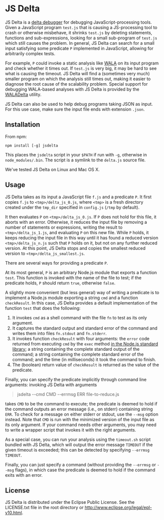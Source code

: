 JS Delta
==========

JS Delta is a [delta debugger](http://www.st.cs.uni-saarland.de/dd/) for debugging JavaScript-processing tools.  Given a JavaScript program `test.js` that is causing a JS-processing tool to crash or otherwise misbehave, it shrinks `test.js` by deleting statements, functions and sub-expressions, looking for a small sub-program of `test.js` which still causes the problem.  In general, JS Delta can search for a small input satisfying some predicate `P` implemented in JavaScript, allowing for arbitrarily complex tests.

For example, `P` could invoke a static analysis like [WALA](http://wala.sf.net) on its input program and check whether it times out.  If `test.js` is very big, it may be hard to see what is causing the timeout.  JS Delta will find a (sometimes very much) smaller program on which the analysis still times out, making it easier to diagnose the root cause of the scalability problem. Special support for debugging WALA-based analyses with JS Delta is provided by the [WALADelta](http://github.com/wala/WALADelta) utility.

JS Delta can also be used to help debug programs taking JSON as input.  For this use case, make sure the input file ends with extension `.json`.  

Installation
------------
From npm:

```
npm install [-g] jsdelta
```

This places the `jsdelta` script in your `$PATH` if run with `-g`,
otherwise in `node_modules/.bin`.  The script is a symlink to the
`delta.js` source file.

We've tested JS Delta on Linux and Mac OS X.

Usage
-----

JS Delta takes as its input a JavaScript file `f.js` and a predicate `P`. It first copies `f.js` to `<tmp>/delta_js_0.js`, where `<tmp>` is a fresh directory created under the `tmp_dir` specified in `config.js` (`/tmp` by default).

It then evaluates `P` on `<tmp>/delta_js_0.js`. If `P` does not hold for this file, it aborts with an error. Otherwise, it reduces the input file by removing a number of statements or expressions, writing the result to `<tmp>/delta_js_1.js`, and evaluating `P` on this new file. While `P` holds, it keeps reducing the input file in this way until it has found a reduced version `<tmp>/delta_js_n.js` such that `P` holds on it, but not on any further reduced version. At this point, JS Delta stops and copies the smallest reduced version to `<tmp>/delta_js_smallest.js`.

There are several ways for providing a predicate `P`.

At its most general, `P` is an arbitrary Node.js module that exports a function `test`. This function is invoked with the name of the file to test; if the predicate holds, `P` should return `true`, otherwise `false`.

A slightly more convenient (but less general) way of writing a predicate is to implement a Node.js module exporting a string `cmd` and a function `checkResult`. In this case, JS Delta provides a default implementation of the function `test` that does the following:

  1. It invokes `cmd` as a shell command with the file `fn` to test as its only argument.
  2. It captures the standard output and standard error of the command and writes them into files `fn.stdout` and `fn.stderr`.
  3. It invokes function `checkResult` with four arguments: the `error` code returned from executing `cmd` by the `exec` method [in the Node.js standard library](http://nodejs.org/api/child_process.html#child_process_child_process_exec_command_options_callback); a string containing the complete standard output of the command; a string containing the complete standard error of the command; and the time (in milliseconds) it took the command to finish.
  4. The (boolean) return value of `checkResult` is returned as the value of the predicate.

Finally, you can specify the predicate implicitly through command line arguments: invoking JS Delta with arguments

> jsdelta --cmd CMD --errmsg ERR file-to-reduce.js

takes `CMD` to be the command to execute; the predicate is deemed to hold if the command outputs an error message (i.e., on stderr) containing string `ERR`. To check for a message on either stderr or stdout, use the `--msg` option instead.  Note that `CMD` is run with the minimized version of the input file as its only argument. If your command needs other arguments, you may need to write a wrapper script that invokes it with the right arguments.

As a special case, you can run your analysis using the `timeout.sh` script bundled with JS Delta, which will output the error message `TIMEOUT` if the given timeout is exceeded; this can be detected by specifying `--errmsg TIMEOUT`.

Finally, you can just specify a command (without providing the `--errmsg` or `--msg` flags), in which case the predicate is deemed to hold if the command exits with an error.

License
-------

JS Delta is distributed under the Eclipse Public License.  See the LICENSE.txt file in the root directory or <a href="http://www.eclipse.org/legal/epl-v10.html">http://www.eclipse.org/legal/epl-v10.html</a>.
